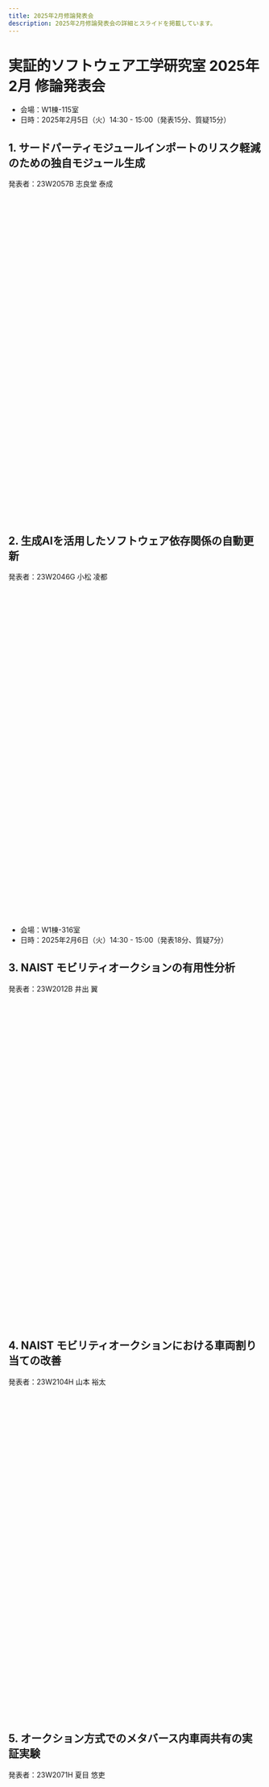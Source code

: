 ```yaml
---
title: 2025年2月修論発表会
description: 2025年2月修論発表会の詳細とスライドを掲載しています。
---
```


<script src="https://deno.land/x/embed_pdf@v1.3.0/mod.js" type="module"></script>
<style>
embed-pdf {
  display: block;
  width: 75%;
  height: min(65vw, 75vh);
  margin: 2em auto;
}
</style>

# 実証的ソフトウェア工学研究室 2025年2月 修論発表会

- 会場：W1棟-115室
- 日時：2025年2月5日（火）14:30 - 15:00（発表15分、質疑15分）

## 1. サードパーティモジュールインポートのリスク軽減のための独自モジュール生成

発表者：23W2057B 志良堂 泰成

<embed-pdf src="./23W2057B.pdf"></embed-pdf>

## 2. 生成AIを活用したソフトウェア依存関係の自動更新

発表者：23W2046G 小松 凌都

<embed-pdf src="./23W2046G.pdf"></embed-pdf>


- 会場：W1棟-316室
- 日時：2025年2月6日（火）14:30 - 15:00（発表18分、質疑7分）

## 3. NAIST モビリティオークションの有用性分析

発表者：23W2012B 井出 翼

<embed-pdf src="./23W2012B.pdf"></embed-pdf>

## 4. NAIST モビリティオークションにおける車両割り当ての改善

発表者：23W2104H 山本 裕太

<embed-pdf src="./23W2104H.pdf"></embed-pdf>

## 5. オークション方式でのメタバース内車両共有の実証実験

発表者：23W2071H 夏目 悠吏

<embed-pdf src="./23W2071H.pdf"></embed-pdf>
